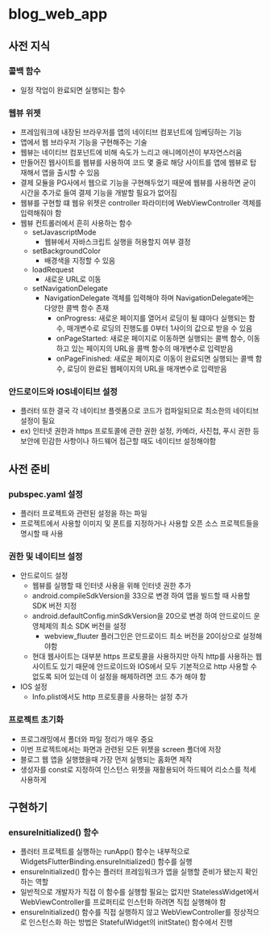 # blog_web_app


## 사전 지식
### 콜백 함수
- 일정 작업이 완료되면 실행되는 함수
### 웹뷰 위젯
- 프레임워크에 내장된 브라우저를 앱의 네이티브 컴포넌트에 임베딩하는 기능
- 앱에서 웹 브라우저 기능을 구현해주는 기술
- 웹뷰는 네이티브 컴포넌트에 비해 속도가 느리고 애니메이션이 부자연스러움
- 만들어진 웹사이트를 웹뷰를 사용하여 코드 몇 줄로 해당 사이트를 앱에 웹뷰로 탑재해서 앱을 출시할 수 있음
- 결제 모듈을 PG사에서 웹으로 기능을 구현해두었기 때문에 웹뷰를 사용하면 굳이 시간을 추가로 들여 결제 기능을 개발할 필요가 없어짐
- 웹뷰를 구현할 떄 웹유 위젯은 controller 파라미터에 WebViewController 객체를 입력해줘야 함
- 웹뷰 컨트롤러에서 흔히 사용하는 함수
  - setJavascriptMode
    - 웹뷰에서 자바스크립트 실행을 허용할지 여부 결정
  - setBackgroundColor
    - 배경색을 지정할 수 있음
  - loadRequest 
    - 새로운 URL로 이동
  - setNavigationDelegate
    - NavigationDelegate 객체를 입력해야 하며 NavigationDelegate에는 다양한 콜백 함수 존재
      - onProgress: 새로운 페이지를 열어서 로딩이 될 떄마다 실행되는 함수, 매개변수로 로딩의 진행도를 0부터 1사이의 값으로 받을 수 있음
      - onPageStarted: 새로운 페이지로 이동하면 실행되는 콜백 함수, 이동하고 있는 페이지의 URL을 콜백 함수의 매개변수로 입력받음
      - onPageFinished: 새로운 페이지로 이동이 완료되면 실행되는 콜백 함수, 로딩이 완료된 웹페이지의 URL을 매개변수로 입력받음
### 안드로이드와 IOS네이티브 설정
- 플러터 또한 결국 각 네이티브 플렛폼으로 코드가 컴파일되므로 최소한의 네이티브 설정이 필요
- ex) 인터넷 권한과 https 프로토콜에 관한 권한 설정, 카메라, 사진첩, 푸시 권한 등 보안에 민감한 사항이나 하드웨어 접근할 때도 네이티브 설정해야함

## 사전 준비
### pubspec.yaml 설정
- 플러터 프로젝트와 관련된 설정을 하는 파일
- 프로젝트에서 사용할 이미지 및 폰트를 지정하거나 사용할 오픈 소스 프로젝트들을 명시할 때 사용
### 권한 및 네이티브 설정
- 안드로이드 설정
  - 웹뷰를 실행할 때 인터넷 사용을 위해 인터넷 권한 추가
  - android.compileSdkVersion을 33으로 변경 하여 앱을 빌드할 때 사용할 SDK 버전 지정
  - android.defaultConfig.minSdkVersion을 20으로 변경 하여 안드로이드 운영체제의 최소 SDK 버전을 설정
    - webview_fluuter 플러그인은 안드로이드 최소 버전을 20이상으로 설정해야함
  - 현대 웹사이트는 대부분 https 프로토콜을 사용하지만 아직 http를 사용하는 웹사이트도 있기 때문에 안드로이드와 IOS에서 모두 기본적으로 http 사용할 수 없도록 되어 있는데 이 설정을 해제하려면 코드 추가 해야 함
- IOS 설정
  - Info.plist에서도 http 프로토콜을 사용하는 설정 추가
### 프로젝트 초기화
- 프로그래밍에서 폴더와 파일 정리가 매우 중요
- 이번 프로젝트에서는 화면과 관련된 모든 위젯을 screen 폴더에 저장
- 블로그 웹 앱을 실행했을때 가장 먼저 실행되는 홈화면 제작
- 생성자를 const로 지정하여 인스턴스 위젯을 재활용되어 하드웨어 리소스를 적세 사용하게 

## 구현하기
### ensureInitialized() 함수
- 플러터 프로젝트를 실행하는 runApp() 함수는 내부적으로 WidgetsFlutterBinding.ensureInitialized() 함수를 실행
- ensureInitialized() 함수는 플러터 프레임워크가 앱을 실행할 준비가 됐는지 확인하는 역할
- 일반적으로 개발자가 직접 이 함수를 실행할 필요는 없지만 StatelessWidget에서 WebViewController를 프로퍼티로 인스턴화 하려면 직접 실행해야 함
- ensureInitialized() 함수를 직접 실행하지 않고 WebViewController를 정상적으로 인스턴스화 하는 방법은 StatefulWidget의 initState() 함수에서 진행
